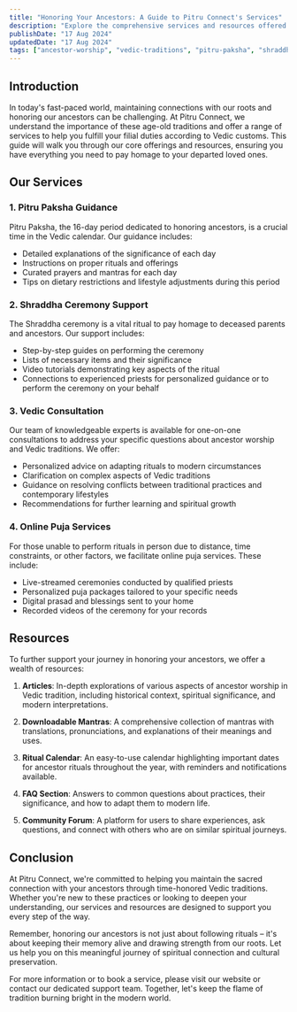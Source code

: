 ```yaml
---
title: "Honoring Your Ancestors: A Guide to Pitru Connect's Services"
description: "Explore the comprehensive services and resources offered by Pitru Connect to help you honor your ancestors according to Vedic traditions"
publishDate: "17 Aug 2024"
updatedDate: "17 Aug 2024"
tags: ["ancestor-worship", "vedic-traditions", "pitru-paksha", "shraddha-ceremony"]
---
```


## Introduction

In today's fast-paced world, maintaining connections with our roots and honoring our ancestors can be challenging. At Pitru Connect, we understand the importance of these age-old traditions and offer a range of services to help you fulfill your filial duties according to Vedic customs. This guide will walk you through our core offerings and resources, ensuring you have everything you need to pay homage to your departed loved ones.

## Our Services

### 1. Pitru Paksha Guidance

Pitru Paksha, the 16-day period dedicated to honoring ancestors, is a crucial time in the Vedic calendar. Our guidance includes:

- Detailed explanations of the significance of each day
- Instructions on proper rituals and offerings
- Curated prayers and mantras for each day
- Tips on dietary restrictions and lifestyle adjustments during this period

### 2. Shraddha Ceremony Support

The Shraddha ceremony is a vital ritual to pay homage to deceased parents and ancestors. Our support includes:

- Step-by-step guides on performing the ceremony
- Lists of necessary items and their significance
- Video tutorials demonstrating key aspects of the ritual
- Connections to experienced priests for personalized guidance or to perform the ceremony on your behalf

### 3. Vedic Consultation

Our team of knowledgeable experts is available for one-on-one consultations to address your specific questions about ancestor worship and Vedic traditions. We offer:

- Personalized advice on adapting rituals to modern circumstances
- Clarification on complex aspects of Vedic traditions
- Guidance on resolving conflicts between traditional practices and contemporary lifestyles
- Recommendations for further learning and spiritual growth

### 4. Online Puja Services

For those unable to perform rituals in person due to distance, time constraints, or other factors, we facilitate online puja services. These include:

- Live-streamed ceremonies conducted by qualified priests
- Personalized puja packages tailored to your specific needs
- Digital prasad and blessings sent to your home
- Recorded videos of the ceremony for your records

## Resources

To further support your journey in honoring your ancestors, we offer a wealth of resources:

1. **Articles**: In-depth explorations of various aspects of ancestor worship in Vedic tradition, including historical context, spiritual significance, and modern interpretations.

2. **Downloadable Mantras**: A comprehensive collection of mantras with translations, pronunciations, and explanations of their meanings and uses.

3. **Ritual Calendar**: An easy-to-use calendar highlighting important dates for ancestor rituals throughout the year, with reminders and notifications available.

4. **FAQ Section**: Answers to common questions about practices, their significance, and how to adapt them to modern life.

5. **Community Forum**: A platform for users to share experiences, ask questions, and connect with others who are on similar spiritual journeys.

## Conclusion

At Pitru Connect, we're committed to helping you maintain the sacred connection with your ancestors through time-honored Vedic traditions. Whether you're new to these practices or looking to deepen your understanding, our services and resources are designed to support you every step of the way. 

Remember, honoring our ancestors is not just about following rituals – it's about keeping their memory alive and drawing strength from our roots. Let us help you on this meaningful journey of spiritual connection and cultural preservation.

For more information or to book a service, please visit our website or contact our dedicated support team. Together, let's keep the flame of tradition burning bright in the modern world.